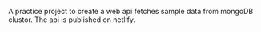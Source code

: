 A practice project to create a web api fetches sample data from mongoDB clustor. The api is published on netlify.
